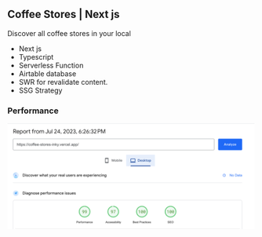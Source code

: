 ## Coffee Stores | Next js

Discover all coffee stores in your local

- Next js
- Typescript
- Serverless Function
- Airtable database
- SWR for revalidate content.
- SSG Strategy

### Performance

![Alt text](performance.jpg)
